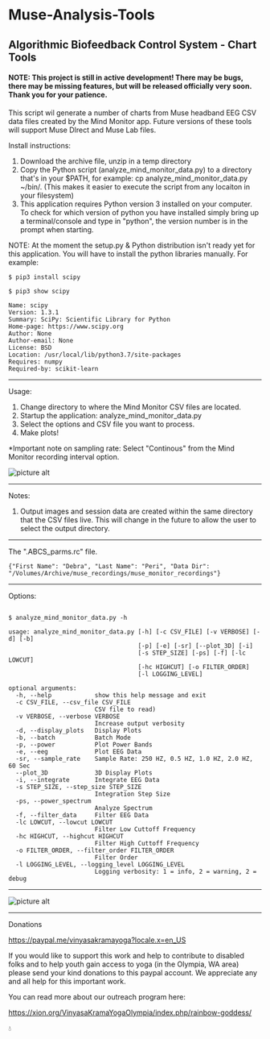 # Muse-Analysis-Tools
 
## Algorithmic Biofeedback Control System - Chart Tools

#### NOTE: This project is still in active development! There may be bugs, there may be missing features, but will be released officially very soon.  Thank you for your patience.

This script wil generate a number of charts from Muse headband EEG CSV data files created by the Mind Monitor app.  Future versions of these tools will support Muse DIrect and Muse Lab files.


Install instructions:

1) Download the archive file, unzip in a temp directory
2) Copy the Python script (analyze_mind_monitor_data.py) to a directory that's in your $PATH, for example:  cp analyze_mind_monitor_data.py ~/bin/.  (This makes it easier to execute the script from any locaiton in your filesystem)
3) This application requires Python version 3 installed on your computer. To check for which version of python you have installed simply bring up a terminal/console and type in "python", the version number is in the prompt when starting. 

NOTE: At the moment the setup.py & Python distribution isn't ready yet for this application.  You will have to install the python libraries manually.  For example:

~~~~
$ pip3 install scipy

$ pip3 show scipy

Name: scipy
Version: 1.3.1
Summary: SciPy: Scientific Library for Python
Home-page: https://www.scipy.org
Author: None
Author-email: None
License: BSD
Location: /usr/local/lib/python3.7/site-packages
Requires: numpy
Required-by: scikit-learn
~~~~


--------------------------------------------------------------------

Usage:
1) Change directory to where the Mind Monitor CSV files are located.  
2) Startup the application: analyze_mind_monitor_data.py
3) Select the options and CSV file you want to process.
4) Make plots!

*Important note on sampling rate:  Select "Continous" from the Mind Monitor recording interval option.


![picture alt](https://github.com/digital-cinema-arts/Muse-Analysis-Tools/blob/master/MM-recording-interval.png "Mind Monitor recording interval option")



--------------------------------------------------------------------

Notes:
1) Output images and session data are created within the same directory that the CSV files live.  This will change in the future to allow the user to select the output directory.


--------------------------------------------------------------------

The ".ABCS_parms.rc" file.

```
{"First Name": "Debra", "Last Name": "Peri", "Data Dir": "/Volumes/Archive/muse_recordings/muse_monitor_recordings"}
```

--------------------------------------------------------------------

Options: 

~~~~

$ analyze_mind_monitor_data.py -h 
 
usage: analyze_mind_monitor_data.py [-h] [-c CSV_FILE] [-v VERBOSE] [-d] [-b]
                                    [-p] [-e] [-sr] [--plot_3D] [-i]
                                    [-s STEP_SIZE] [-ps] [-f] [-lc LOWCUT]
                                    [-hc HIGHCUT] [-o FILTER_ORDER]
                                    [-l LOGGING_LEVEL]

optional arguments:
  -h, --help            show this help message and exit
  -c CSV_FILE, --csv_file CSV_FILE
                        CSV file to read)
  -v VERBOSE, --verbose VERBOSE
                        Increase output verbosity
  -d, --display_plots   Display Plots
  -b, --batch           Batch Mode
  -p, --power           Plot Power Bands
  -e, --eeg             Plot EEG Data
  -sr, --sample_rate    Sample Rate: 250 HZ, 0.5 HZ, 1.0 HZ, 2.0 HZ, 60 Sec
  --plot_3D             3D Display Plots
  -i, --integrate       Integrate EEG Data
  -s STEP_SIZE, --step_size STEP_SIZE
                        Integration Step Size
  -ps, --power_spectrum
                        Analyze Spectrum
  -f, --filter_data     Filter EEG Data
  -lc LOWCUT, --lowcut LOWCUT
                        Filter Low Cuttoff Frequency
  -hc HIGHCUT, --highcut HIGHCUT
                        Filter High Cuttoff Frequency
  -o FILTER_ORDER, --filter_order FILTER_ORDER
                        Filter Order
  -l LOGGING_LEVEL, --logging_level LOGGING_LEVEL
                        Logging verbosity: 1 = info, 2 = warning, 2 = debug

  ~~~~


---------------------------------------------------------------------


![picture alt](https://github.com/digital-cinema-arts/Muse-Analysis-Tools/blob/master/GUI.png "The GUI")

 
---------------------------------------------------------------------
Donations

https://paypal.me/vinyasakramayoga?locale.x=en_US


If you would like to support this work and help to contribute to disabled folks and to help youth gain access to yoga (in the Olympia, WA area) please send your kind donations to this paypal account.  We appreciate any and all help for this important work.


You can read more about our outreach program here:

https://xion.org/VinyasaKramaYogaOlympia/index.php/rainbow-goddess/





:droplet:



